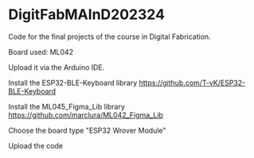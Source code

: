 # DigitFabMAInD202324
Code for the final projects of the course in Digital Fabrication.

Board used: ML042

Upload it via the Arduino IDE.

Install the ESP32-BLE-Keyboard library https://github.com/T-vK/ESP32-BLE-Keyboard

Install the ML045_Figma_Lib library https://github.com/marclura/ML042_Figma_Lib

Choose the board type "ESP32 Wrover Module"

Upload the code

